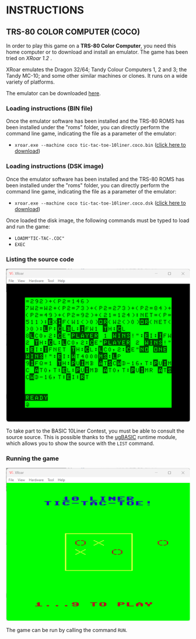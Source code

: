 # INSTRUCTIONS

## TRS-80 COLOR COMPUTER (COCO)

In order to play this game on a **TRS-80 Color Computer**, you need this home computer or to download and install an emulator. The game has been tried on *XRoar 1.2* .

XRoar emulates the Dragon 32/64; Tandy Colour Computers 1, 2 and 3; the Tandy MC-10; and some other similar machines or clones. It runs on a wide variety of platforms.

The emulator can be downloaded [here](https://www.6809.org.uk/xroar/).

### Loading instructions (BIN file)

Once the emulator software has been installed and the TRS-80 ROMS has been installed under the "roms" folder, you can directly perform the command line game, indicating the file as a parameter of the emulator:
 - <code>xroar.exe --machine coco tic-tac-toe-10liner.coco.bin</code> ([click here to download](../bin/tic-tac-toe-10liner.coco.bin))
 
### Loading instructions (DSK image)

Once the emulator software has been installed and the TRS-80 ROMS has been installed under the "roms" folder, you can directly perform the command line game, indicating the file as a parameter of the emulator:
 - <code>xroar.exe --machine coco tic-tac-toe-10liner.coco.dsk</code>  ([click here to download](../bin/tic-tac-toe-10liner.coco.dsk))

Once loaded the disk image, the following commands must be typed to load and run the game:
 - <code>LOADM"TIC-TAC-.COC"</code>
 - <code>EXEC</code>

### Listing the source code

![example of source listing](../pictures/coco-listing.png)

To take part to the BASIC 10Liner Contest, you must be able to consult the source source. This is possible thanks to the [ugBASIC](https://ugbasic.iwashere.eu) runtime module, which allows you to show the source with the `LIST` command.

### Running the game

![example of running](../pictures/coco-game.png)

The game can be run by calling the command `RUN`.
